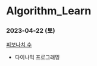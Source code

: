 # Algorithm_Learn
### 2023-04-22 (토)
[피보나치 수](https://school.programmers.co.kr/learn/courses/30/lessons/12945)
- 다이나믹 프로그래밍
